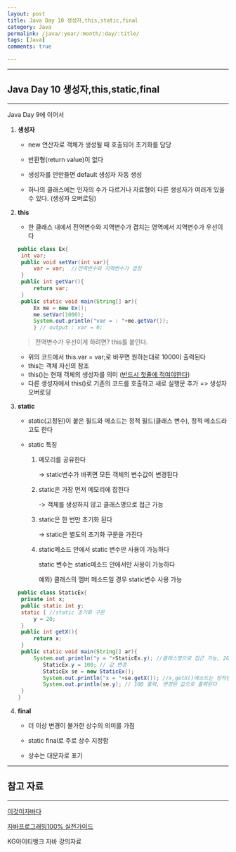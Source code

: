 ```yaml
---
layout: post
title: Java Day 10 생성자,this,static,final
category: Java
permalink: /java/:year/:month/:day/:title/
tags: [Java]
comments: true

---
```


---

## Java Day 10 생성자,this,static,final

---

Java Day 9에 이어서  



1. **생성자**

   * new 연산자로 객체가 생성될 때 호출되어 초기화를 담당

   * 반환형(return value)이 없다

   * 생성자를 안만들면 default 생성자 자동 생성

   * 하나의 클래스에는 인자의 수가 다르거나 자료형이 다른 생성자가 여러개 있을 수 있다. (생성자 오버로딩)

     

2. **this**

   * 한 클래스 내에서 전역변수와 지역변수가 겹치는 영역에서 지역변수가 우선이다   

   

   ```java
   public class Ex{
   	int var;
   	public void setVar(int var){
   		var = var;	//전역변수와 지역변수가 겹침
   	}
   	public int getVar(){
   		return var;
   	}
   	public static void main(String[] ar){
   		Ex me = new Ex();
   		me.setVar(1000);
   		System.out.println("var = : "+me.getVar()); 
   		} // output : var = 0;
   ```

   > 전역변수가 우선이게 하려면?                         this를 붙인다.

   

   * 위의 코드에서 this.var = var;로 바꾸면 원하는대로 1000이 출력된다
   * this는 객체 자신의 참조
   * this()는 현재  객체의 생성자를 의미 (<u>반드시 첫줄에 적여야한다</u>)
   * 다른 생성자에서 this()로 기존의 코드를 호출하고 새로 실행문 추가 => 생성자 오버로딩  

   

3. **static**

   * static(고정된)이 붙은 필드와 메소드는 정적 필드(클래스 변수), 정적 메소드라고도 한다

   * static 특징

     1. 메모리를 공유한다 

        -> static변수가 바뀌면 모든 객체의 변수값이 변경된다

     2. static은 가장 먼저 메모리에 잡힌다

        -> 객체를 생성하지 않고 클래스명으로 접근 가능

     3. static은 한 번만 초기화 된다

        -> static은 별도의 초기화 구문을 가진다

     4. static메소드 안에서 static 변수만 사용이 가능하다

        static 변수는 static메소드 안에서만 사용이 가능하다

        예외) 클래스의 멤버 메소드일 경우 static변수 사용 가능   

        

   ```java
   public class StaticEx{
   	private int x;
   	public static int y;
   	static { //static 초기화 구문
   		y = 20;
   	}
   	public int getX(){
   		return x;
   	}
   	public static void main(String[] ar){
   		System.out.println("y = "+StaticEx.y); //클래스명으로 접근 가능, 20출력
           StaticEx.y = 100; // 값 변경
           StaticEx se = new StaticEx();
           System.out.println("x = "+se.getX()); //x,getX()메소드는 정적멤버가 아니므로 객체를 만들어서 사용해야함
           System.out.println(se.y); // 100 출력, 변경된 값으로 출력된다
   	}
   }
   ```

   

4. **final**

   * 더 이상 변경이 불가한 상수의 의미를 가짐

   * static final로 주로 상수 지정함

   * 상수는 대문자로 표기

     


---

## 참고 자료

---

[이것이자바다](https://search.naver.com/p/crd/rd?m=1&px=372&py=301&sx=372&sy=301&p=U8%2B6elprvxZssZE2jZdssssst3s-144921&q=%EC%9D%B4%EA%B2%83%EC%9D%B4%EC%9E%90%EB%B0%94%EB%8B%A4&ie=utf8&rev=1&ssc=tab.nx.all&f=nexearch&w=nexearch&s=PBP5TVeA7DcahwSb6x2cgg%3D%3D&time=1607436874734&bt=1&a=bok_2nd.tit&r=1&i=98000001_00000000000000000083103F&u=https%3A%2F%2Fbook.naver.com%2Fbookdb%2Fbook_detail.nhn%3Fbid%3D8589375&cr=2) 

[자바프로그래밍100% 실전가이드](https://search.naver.com/p/crd/rd?m=1&px=452&py=2087&sx=452&sy=187&p=U8%2B6mlprvN8ssv4Hs6VssssssdK-349054&q=%EC%9E%90%EB%B0%94%ED%94%84%EB%A1%9C%EA%B7%B8%EB%9E%98%EB%B0%8D+100%25%EC%8B%A4%EC%A0%84%EA%B0%80%EC%9D%B4%EB%93%9C&ie=utf8&rev=1&ssc=tab.nx.all&f=nexearch&w=nexearch&s=PBP5TVeA7DcahwSb6x2cgg%3D%3D&time=1607436967623&bt=1&a=bok_2nd.tit&r=2&i=98000001_000000000000000000E3CF39&u=https%3A%2F%2Fbook.naver.com%2Fbookdb%2Fbook_detail.nhn%3Fbid%3D14929721&cr=4) 

KG아이티뱅크 자바 강의자료
